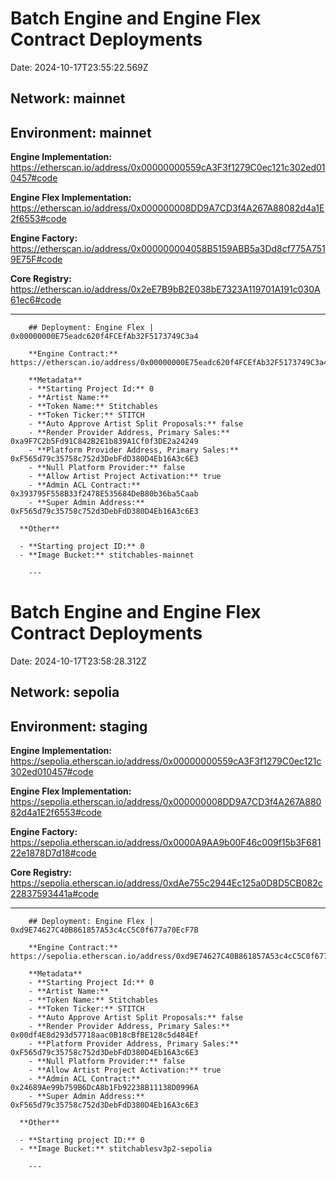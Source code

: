 # Batch Engine and Engine Flex Contract Deployments

Date: 2024-10-17T23:55:22.569Z

## **Network:** mainnet

## **Environment:** mainnet

**Engine Implementation:** https://etherscan.io/address/0x00000000559cA3F3f1279C0ec121c302ed010457#code

**Engine Flex Implementation:** https://etherscan.io/address/0x000000008DD9A7CD3f4A267A88082d4a1E2f6553#code

**Engine Factory:** https://etherscan.io/address/0x000000004058B5159ABB5a3Dd8cf775A7519E75F#code

**Core Registry:** https://etherscan.io/address/0x2eE7B9bB2E038bE7323A119701A191c030A61ec6#code

---

        ## Deployment: Engine Flex | 0x00000000E75eadc620f4FCEfAb32F5173749C3a4

        **Engine Contract:** https://etherscan.io/address/0x00000000E75eadc620f4FCEfAb32F5173749C3a4#code

        **Metadata**
        - **Starting Project Id:** 0
        - **Artist Name:**
        - **Token Name:** Stitchables
        - **Token Ticker:** STITCH
        - **Auto Approve Artist Split Proposals:** false
        - **Render Provider Address, Primary Sales:** 0xa9F7C2b5Fd91C842B2E1b839A1Cf0f3DE2a24249
        - **Platform Provider Address, Primary Sales:** 0xF565d79c35758c752d3DebFdD380D4Eb16A3c6E3
        - **Null Platform Provider:** false
        - **Allow Artist Project Activation:** true
        - **Admin ACL Contract:** 0x393795F558B33f2478E535684DeB80b36ba5Caab
        - **Super Admin Address:** 0xF565d79c35758c752d3DebFdD380D4Eb16A3c6E3

      **Other**

      - **Starting project ID:** 0
      - **Image Bucket:** stitchables-mainnet

        ---

# Batch Engine and Engine Flex Contract Deployments

Date: 2024-10-17T23:58:28.312Z

## **Network:** sepolia

## **Environment:** staging

**Engine Implementation:** https://sepolia.etherscan.io/address/0x00000000559cA3F3f1279C0ec121c302ed010457#code

**Engine Flex Implementation:** https://sepolia.etherscan.io/address/0x000000008DD9A7CD3f4A267A88082d4a1E2f6553#code

**Engine Factory:** https://sepolia.etherscan.io/address/0x0000A9AA9b00F46c009f15b3F68122e1878D7d18#code

**Core Registry:** https://sepolia.etherscan.io/address/0xdAe755c2944Ec125a0D8D5CB082c22837593441a#code

---

        ## Deployment: Engine Flex | 0xd9E74627C40B861857A53c4cC5C0f677a70EcF7B

        **Engine Contract:** https://sepolia.etherscan.io/address/0xd9E74627C40B861857A53c4cC5C0f677a70EcF7B#code

        **Metadata**
        - **Starting Project Id:** 0
        - **Artist Name:**
        - **Token Name:** Stitchables
        - **Token Ticker:** STITCH
        - **Auto Approve Artist Split Proposals:** false
        - **Render Provider Address, Primary Sales:** 0x00df4E8d293d57718aac0B18cBfBE128c5d484Ef
        - **Platform Provider Address, Primary Sales:** 0xF565d79c35758c752d3DebFdD380D4Eb16A3c6E3
        - **Null Platform Provider:** false
        - **Allow Artist Project Activation:** true
        - **Admin ACL Contract:** 0x24689Ae99b759B6DcA8b1Fb92238B11138D0996A
        - **Super Admin Address:** 0xF565d79c35758c752d3DebFdD380D4Eb16A3c6E3

      **Other**

      - **Starting project ID:** 0
      - **Image Bucket:** stitchablesv3p2-sepolia

        ---



